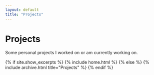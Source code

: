 ```yaml
---
layout: default
title: "Projects"
---
```


<div>
  <h1><strong>Projects</strong></h1>
  <p>Some personal projects I worked on or am currently working on.</p>
</div>

{% if site.show_excerpts %}
  {% include home.html %}
{% else %}
  {% include archive.html title="Projects" %}
{% endif %}
